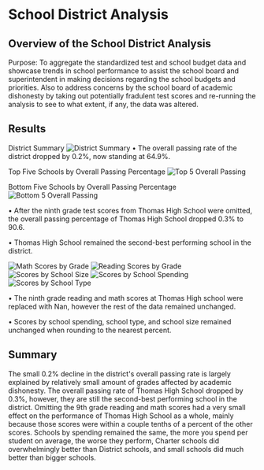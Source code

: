 # School District Analysis

## Overview of the School District Analysis
Purpose: To aggregate the standardized test and school budget data and showcase trends in school performance to assist the school board and superintendent in making decisions regarding the school budgets and priorities. Also to address concerns by the school board of academic dishonesty by taking out potentially fradulent test scores and re-running the analysis to see to what extent, if any, the data was altered.
## Results

District Summary
![District Summary](https://user-images.githubusercontent.com/92996865/149637666-92718de6-a7a1-4e0a-95eb-5a0e4a6ea3b2.png)
•	The overall passing rate of the district dropped by 0.2%, now standing at 64.9%.

Top Five Schools by Overall Passing Percentage
![Top 5 Overall Passing](https://user-images.githubusercontent.com/92996865/149638014-ccb6dd75-30cd-43ac-8daf-d506b8d687cc.png)

Bottom Five Schools by Overall Passing Percentage
![Bottom 5 Overall Passing](https://user-images.githubusercontent.com/92996865/149638022-982fb61d-9628-4a20-aa5a-cedf2cfc1d78.png)

•	After the ninth grade test scores from Thomas High School were omitted, the overall passing percentage of Thomas High School dropped 0.3% to 90.6.

•	Thomas High School remained the second-best performing school in the district.

![Math Scores by Grade](https://user-images.githubusercontent.com/92996865/149638310-f1671b73-0cb1-4f12-8b04-1dcda5183039.png)
![Reading Scores by Grade](https://user-images.githubusercontent.com/92996865/149638316-6f082702-13dc-4bc6-8b39-f7dc691a927e.png)
![Scores by School Size](https://user-images.githubusercontent.com/92996865/149638321-6f316faf-23d7-48c5-a6b3-52aa95c7f1e0.png)
![Scores by School Spending](https://user-images.githubusercontent.com/92996865/149638324-296ff372-e6eb-4dd1-8e74-4b9ea75b822a.png)
![Scores by School Type](https://user-images.githubusercontent.com/92996865/149638330-9b7f823d-b984-483e-a032-2a770b0f896d.png)

•	The ninth grade reading and math scores at Thomas High school were replaced with Nan, however the rest of the data remained unchanged.

•	Scores by school spending, school type, and school size remained unchanged when rounding to the nearest percent.

## Summary

The small 0.2% decline in the district's overall passing rate is largely explained by relatively small amount of grades affected by academic dishonesty. The overall passing rate of Thomas High School dropped by 0.3%, however, they are still the second-best performing school in the district. Omitting the 9th grade reading and math scores had a very small effect on the performance of Thomas High School as a whole, mainly because those scores were within a couple tenths of a percent of the other scores. Schools by spending remained the same, the more you spend per student on average, the worse they perform, Charter schools did overwhelmingly better than District schools, and small schools did much better than bigger schools. 

